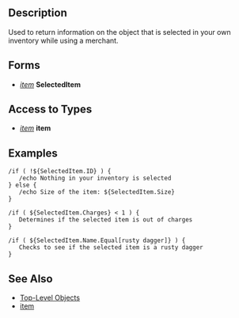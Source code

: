 ## Description

Used to return information on the object that is selected in your own inventory while using a merchant.

## Forms

-   *[item](../data-types/datatype-item.md)* **SelectedItem**

## Access to Types

-   *[item](../data-types/datatype-item.md)* **item**

## Examples

`/if ( !${SelectedItem.ID} ) {`  
`   /echo Nothing in your inventory is selected`  
`} else {`  
`   /echo Size of the item: ${SelectedItem.Size}`  
`}`

`/if ( ${SelectedItem.Charges} < 1 ) {`  
`   Determines if the selected item is out of charges`  
`}`

`/if ( ${SelectedItem.Name.Equal[rusty dagger]} ) {`  
`   Checks to see if the selected item is a rusty dagger `  
`}`

## See Also

-   [Top-Level Objects](top-level-objects.md)
-   [item](../data-types/datatype-item.md)


